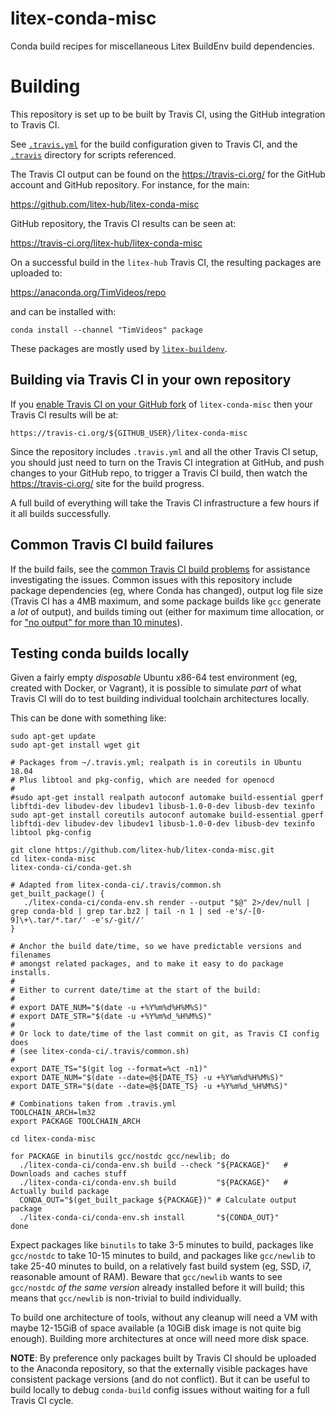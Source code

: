 # litex-conda-misc

Conda build recipes for miscellaneous Litex BuildEnv build dependencies.


# Building

This repository is set up to be built by Travis CI, using the GitHub
integration to Travis CI.

See [`.travis.yml`](.travis.yml) for the build configuration given to
Travis CI, and the [`.travis`](.travis) directory for scripts referenced.

The Travis CI output can be found on the https://travis-ci.org/ for the
GitHub account and GitHub repository.  For instance, for the main:

https://github.com/litex-hub/litex-conda-misc

GitHub repository, the Travis CI results can be seen at:

https://travis-ci.org/litex-hub/litex-conda-misc

On a successful build in the `litex-hub` Travis CI, the resulting packages
are uploaded to:

https://anaconda.org/TimVideos/repo

and can be installed with:

```
conda install --channel "TimVideos" package
```

These packages are mostly used by
[`litex-buildenv`](https://github.com/litex-hub/litex-buildenv).

## Building via Travis CI in your own repository

If you [enable Travis CI on your GitHub
fork](https://travis-ci.com/getting_started) of `litex-conda-misc`
then your Travis CI results will be at:

```
https://travis-ci.org/${GITHUB_USER}/litex-conda-misc
```

Since the repository includes `.travis.yml` and all the other Travis CI
setup, you should just need to turn on the Travis CI integration at GitHub,
and push changes to your GitHub repo, to trigger a Travis CI build, then
watch the https://travis-ci.org/ site for the build progress.

A full build of everything will take the Travis CI infrastructure a few
hours if it all builds successfully.

## Common Travis CI build failures

If the build fails, see the [common Travis CI build
problems](https://docs.travis-ci.com/user/common-build-problems/)
for assistance investigating the issues.  Common issues with this
repository include package dependencies (eg, where Conda has changed),
output log file size (Travis CI has a 4MB maximum, and some package
builds like `gcc` generate a *lot* of output), and builds timing out
(either for maximum time allocation, or for ["no output" for more than
10 minutes](https://docs.travis-ci.com/user/common-build-problems/#build-times-out-because-no-output-was-received)).

## Testing conda builds locally

Given a fairly empty *disposable* Ubuntu x86-64 test environment (eg,
created with Docker, or Vagrant), it is possible to simulate *part* of
what Travis CI will do to test building individual toolchain architectures
locally.

This can be done with something like:

```
sudo apt-get update
sudo apt-get install wget git

# Packages from ~/.travis.yml; realpath is in coreutils in Ubuntu 18.04
# Plus libtool and pkg-config, which are needed for openocd
#
#sudo apt-get install realpath autoconf automake build-essential gperf libftdi-dev libudev-dev libudev1 libusb-1.0-0-dev libusb-dev texinfo
sudo apt-get install coreutils autoconf automake build-essential gperf libftdi-dev libudev-dev libudev1 libusb-1.0-0-dev libusb-dev texinfo libtool pkg-config

git clone https://github.com/litex-hub/litex-conda-misc.git
cd litex-conda-misc
litex-conda-ci/conda-get.sh

# Adapted from litex-conda-ci/.travis/common.sh
get_built_package() {
   ./litex-conda-ci/conda-env.sh render --output "$@" 2>/dev/null | grep conda-bld | grep tar.bz2 | tail -n 1 | sed -e's/-[0-9]\+\.tar/*.tar/' -e's/-git//'
}

# Anchor the build date/time, so we have predictable versions and filenames
# amongst related packages, and to make it easy to do package installs.
#
# Either to current date/time at the start of the build:
#
# export DATE_NUM="$(date -u +%Y%m%d%H%M%S)"
# export DATE_STR="$(date -u +%Y%m%d_%H%M%S)"
#
# Or lock to date/time of the last commit on git, as Travis CI config does
# (see litex-conda-ci/.travis/common.sh)
#
export DATE_TS="$(git log --format=%ct -n1)"
export DATE_NUM="$(date --date=@${DATE_TS} -u +%Y%m%d%H%M%S)"
export DATE_STR="$(date --date=@${DATE_TS} -u +%Y%m%d_%H%M%S)"

# Combinations taken from .travis.yml
TOOLCHAIN_ARCH=lm32
export PACKAGE TOOLCHAIN_ARCH

cd litex-conda-misc

for PACKAGE in binutils gcc/nostdc gcc/newlib; do
  ./litex-conda-ci/conda-env.sh build --check "${PACKAGE}"   # Downloads and caches stuff
  ./litex-conda-ci/conda-env.sh build         "${PACKAGE}"   # Actually build package
  CONDA_OUT="$(get_built_package ${PACKAGE})" # Calculate output package
  ./litex-conda-ci/conda-env.sh install       "${CONDA_OUT}"
done
```

Expect packages like `binutils` to take 3-5 minutes to build, packages
like `gcc/nostdc` to take 10-15 minutes to build, and packages like
`gcc/newlib` to take 25-40 minutes to build, on a relatively fast
build system (eg, SSD, i7, reasonable amount of RAM).  Beware that
`gcc/newlib` wants to see `gcc/nostdc` *of the same version* already
installed before it will build; this means that `gcc/newlib` is
non-trivial to build individually.

To build one architecture of tools, without any cleanup will need a
VM with maybe 12-15GiB of space available (a 10GiB disk image is not
quite big enough). Building more architectures at once will need more
disk space.

**NOTE**: By preference only packages built by Travis CI should be
uploaded to the Anaconda repository, so that the externally visible
packages have consistent package versions (and do not conflict).  But
it can be useful to build locally to debug `conda-build` config issues
without waiting for a full Travis CI cycle.
